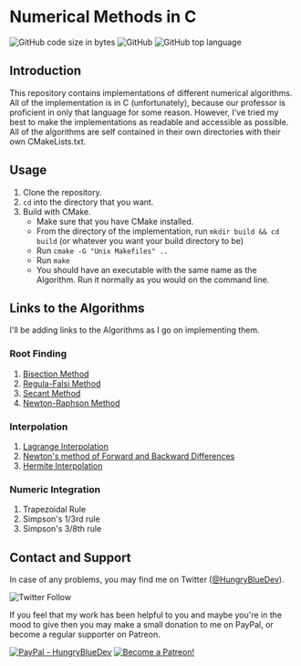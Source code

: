 # Numerical Methods in C

![GitHub code size in bytes](https://img.shields.io/github/languages/code-size/hungrybluedev/Numerical-Methods)
![GitHub](https://img.shields.io/github/license/hungrybluedev/Numerical-Methods)
![GitHub top language](https://img.shields.io/github/languages/top/hungrybluedev/Numerical-Methods)

## Introduction

This repository contains implementations of different numerical algorithms. All of the implementation is in C (unfortunately), because our professor is proficient in only that language for some reason. However, I've tried my best to make the implementations as readable and accessible as possible. All of the algorithms are self contained in their own directories with their own CMakeLists.txt.

## Usage

1. Clone the repository.
2. `cd` into the directory that you want.
3. Build with CMake.
    - Make sure that you have CMake installed.
    - From the directory of the implementation, run `mkdir build && cd build` (or whatever you want your build directory to be)
    - Run `cmake -G "Unix Makefiles" ..`
    - Run `make`
    - You should have an executable with the same name as the Algorithm. Run it normally as you would on the command line.

## Links to the Algorithms

I'll be adding links to the Algorithms as I go on implementing them.

### Root Finding

1. [Bisection Method](https://github.com/hungrybluedev/Numerical-Methods/tree/master/Root%20Finding/Bisection%20Method)
2. [Regula-Falsi Method](https://github.com/hungrybluedev/Numerical-Methods/tree/master/Root%20Finding/Regula-Falsi%20Method)
3. [Secant Method](https://github.com/hungrybluedev/Numerical-Methods/tree/master/Root%20Finding/Secant%20Method)
4. [Newton-Raphson Method](https://github.com/hungrybluedev/Numerical-Methods/tree/master/Root%20Finding/Newton-Raphson%20Method)

### Interpolation

1. [Lagrange Interpolation](https://github.com/hungrybluedev/Numerical-Methods/tree/master/Interpolation/Lagrange%20Polynomial%20Method)
2. [Newton's method of Forward and Backward Differences](https://github.com/hungrybluedev/Numerical-Methods/tree/master/Interpolation/Newton%20Divided%20Difference)
3. [Hermite Interpolation](https://github.com/hungrybluedev/Numerical-Methods/tree/master/Interpolation/Hermite%20Interpolation)

### Numeric Integration

1. Trapezoidal Rule
2. Simpson's 1/3rd rule
3. Simpson's 3/8th rule

## Contact and Support

In case of any problems, you may find me on Twitter ([@HungryBlueDev](https://twitter.com/hungrybluedev)).

![Twitter Follow](https://img.shields.io/twitter/follow/hungrybluedev?style=social)

If you feel that my work has been helpful to you and maybe you're in the mood to give then you may make a small donation to me on PayPal, or become a regular supporter on Patreon.

[![PayPal - HungryBlueDev](https://img.shields.io/badge/PayPal-HungryBlueDev-blue)](https://www.paypal.me/hungrybluedev)
[![Become a Patreon!](https://img.shields.io/badge/Patreon-HungryBlueDev-red)](https://www.patreon.com/bePatron?u=24185563)
